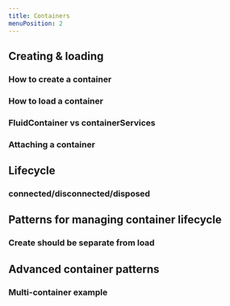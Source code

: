 ```yaml
---
title: Containers
menuPosition: 2
---
```


## Creating & loading

### How to create a container

### How to load a container

### FluidContainer vs containerServices

### Attaching a container

## Lifecycle

### connected/disconnected/disposed

## Patterns for managing container lifecycle

### Create should be separate from load

## Advanced container patterns

### Multi-container example
